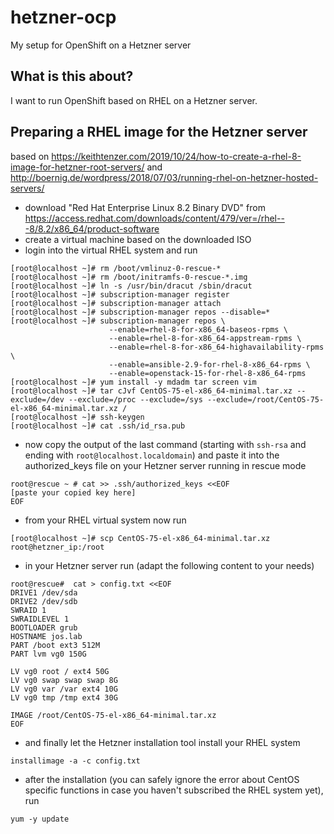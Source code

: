 hetzner-ocp
===========
My setup for OpenShift on a Hetzner server

What is this about?
-------------------
I want to run OpenShift based on RHEL on a Hetzner server.

Preparing a RHEL image for the Hetzner server
---------------------------------------------
based on
https://keithtenzer.com/2019/10/24/how-to-create-a-rhel-8-image-for-hetzner-root-servers/
and
http://boernig.de/wordpress/2018/07/03/running-rhel-on-hetzner-hosted-servers/

* download "Red Hat Enterprise Linux 8.2 Binary DVD" from https://access.redhat.com/downloads/content/479/ver=/rhel---8/8.2/x86_64/product-software
* create a virtual machine based on the downloaded ISO 
* login into the virtual RHEL system and run
```
[root@localhost ~]# rm /boot/vmlinuz-0-rescue-*
[root@localhost ~]# rm /boot/initramfs-0-rescue-*.img
[root@localhost ~]# ln -s /usr/bin/dracut /sbin/dracut
[root@localhost ~]# subscription-manager register
[root@localhost ~]# subscription-manager attach
[root@localhost ~]# subscription-manager repos --disable=*
[root@localhost ~]# subscription-manager repos \
                      --enable=rhel-8-for-x86_64-baseos-rpms \
                      --enable=rhel-8-for-x86_64-appstream-rpms \
                      --enable=rhel-8-for-x86_64-highavailability-rpms \
                      --enable=ansible-2.9-for-rhel-8-x86_64-rpms \
                      --enable=openstack-15-for-rhel-8-x86_64-rpms
[root@localhost ~]# yum install -y mdadm tar screen vim
[root@localhost ~]# tar cJvf CentOS-75-el-x86_64-minimal.tar.xz --exclude=/dev --exclude=/proc --exclude=/sys --exclude=/root/CentOS-75-el-x86_64-minimal.tar.xz /
[root@localhost ~]# ssh-keygen
[root@localhost ~]# cat .ssh/id_rsa.pub
```
* now copy the output of the last command (starting with `ssh-rsa` and ending with `root@localhost.localdomain`) and paste it into the authorized_keys file on your Hetzner server running in rescue mode
```
root@rescue ~ # cat >> .ssh/authorized_keys <<EOF
[paste your copied key here]
EOF
```
* from your RHEL virtual system now run
```
[root@localhost ~]# scp CentOS-75-el-x86_64-minimal.tar.xz root@hetzner_ip:/root
```
* in your Hetzner server run (adapt the following content to your needs)
```
root@rescue#  cat > config.txt <<EOF
DRIVE1 /dev/sda 
DRIVE2 /dev/sdb 
SWRAID 1 
SWRAIDLEVEL 1
BOOTLOADER grub 
HOSTNAME jos.lab 
PART /boot ext3 512M 
PART lvm vg0 150G 

LV vg0 root / ext4 50G 
LV vg0 swap swap swap 8G 
LV vg0 var /var ext4 10G 
LV vg0 tmp /tmp ext4 30G

IMAGE /root/CentOS-75-el-x86_64-minimal.tar.xz
EOF
```
* and finally let the Hetzner installation tool install your RHEL system
```
installimage -a -c config.txt
```
* after the installation (you can safely ignore the error about CentOS specific functions in case you haven't subscribed the RHEL system yet), run
```
yum -y update
```

